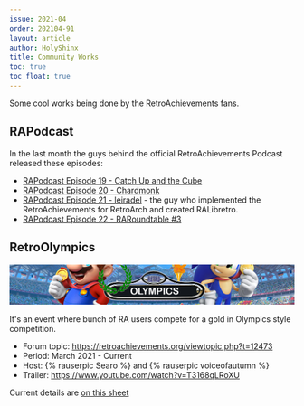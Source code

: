```yaml
---
issue: 2021-04
order: 202104-91
layout: article
author: HolyShinx
title: Community Works
toc: true
toc_float: true
---
```


Some cool works being done by the RetroAchievements fans.

## RAPodcast

In the last month the guys behind the official RetroAchievements Podcast released these episodes:

- [RAPodcast Episode 19 - Catch Up and the Cube](https://www.youtube.com/watch?v=Db-FX_Akwo0)
- [RAPodcast Episode 20 - Chardmonk](https://www.youtube.com/watch?v=FBemtcgks4I)
- [RAPodcast Episode 21 - leiradel](https://www.youtube.com/watch?v=1P-l0Dq5-Uo) - the guy who implemented the RetroAchievements for RetroArch and created RALibretro.
- [RAPodcast Episode 22 - RARoundtable #3](https://www.youtube.com/watch?v=93u9HInyLoU)


## RetroOlympics

![Logo of RetroOlympics](img/retro-olympics.png)

It's an event where bunch of RA users compete for a gold in Olympics style competition.

- Forum topic: <https://retroachievements.org/viewtopic.php?t=12473>
- Period: March 2021 - Current
- Host: {% rauserpic Searo %} and {% rauserpic voiceofautumn %}
- Trailer: <https://www.youtube.com/watch?v=T3168qLRoXU>

Current details are [on this sheet](https://docs.google.com/spreadsheets/d/1DaqnS4HBM5Qyhd04IY9zpywm00N1y96WZ0hsSXUe3eQ/edit?usp=sharing)
